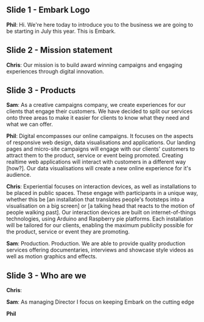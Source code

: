 ## Slide 1 - Embark Logo

**Phil**: Hi. We're here today to introduce you to the business we are going to be starting in July this year. This is Embark.

## Slide 2 - Mission statement

**Chris**: Our mission is to build award winning campaigns and engaging experiences through digital innovation. 

## Slide 3 - Products

**Sam**: As a creative campaigns company, we create experiences for our clients that engage their customers. We have decided to split our services onto three areas to make it easier for clients to know what they need and what we can offer.

**Phil**: Digital encompasses our online campaigns. It focuses on the aspects of responsive web design, data visualisations and applications. Our landing pages and micro-site campaigns will engage with our clients' customers to attract them to the product, service or event being promoted. Creating realtime web applications will interact with customers in a different way [how?]. Our data visualisations will create a new online experience for it's audience.

**Chris**: Experiential focuses on interaction devices, as well as installations to be placed in public spaces. These engage with participants in a unique way, whether this be [an installation that translates people's footsteps into a visualisation on a big screen] or [a talking head that reacts to the motion of people walking past]. Our interaction devices are built on internet-of-things technologies, using Arduino and Raspberry pie platforms. Each installation will be tailored for our clients, enabling the maximum publicity possible for the product, service or event they are promoting.

**Sam**: Production. Production. We are able to provide quality production services offering documentaries, interviews and showcase style videos as well as motion graphics and effects.


## Slide 3 - Who are we

**Chris**: 

**Sam**: As managing Director I focus on keeping Embark on the cutting edge 

**Phil**
